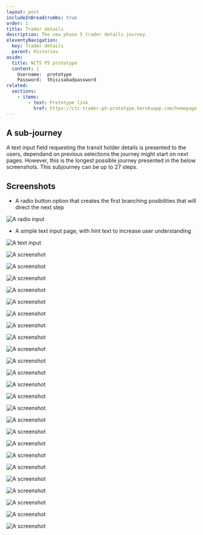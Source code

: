 ```yaml
---
layout: post
includeInBreadcrumbs: true
order: 1
title: Trader details
description: The new phase 5 trader details journey.
eleventyNavigation:
  key: Trader details
  parent: Histories
aside:
  title: NCTS P5 prototype
  content: |
    Username:  prototype
    Password:  thisisabadpassword
related:
  sections:
    - items:
        - text: Prototype link
          href: https://ctc-trader-p5-prototype.herokuapp.com/homepage
---
```


## A sub-journey

A text input field requesting the transit holder details is presented to the users, dependand on previous selections the journey might start on next pages. However, this is the longest possible journey presented in the below screenshots. This subjourney can be up to 27 steps.

## Screenshots

- A radio button option that creates the first branching posibilities that will direct the next step

![A radio input](/assets/trader-details/01-holder-eori.png "The first branching radio input page")
<br>

- A simple text input page, with hint text to increase user understanding

![A text input](/assets/trader-details/02-holder-eori-number.png "The Holder EORI input page")
<br>

![A screenshot](/assets/trader-details/03-holder-name.png "A prototype screenshot")
<br>

![A screenshot](/assets/trader-details/04-holder-address.png "A prototype screenshot")
<br>

![A screenshot](/assets/trader-details/06-error.png "A prototype screenshot")
<br>

![A screenshot](/assets/trader-details/07-contact-name.png "A prototype screenshot")
<br>

![A screenshot](/assets/trader-details/08-contact-number.png "A prototype screenshot")
<br>

![A screenshot](/assets/trader-details/09-representative.png "A prototype screenshot")
<br>

![A screenshot](/assets/trader-details/10-your-eori.png "A prototype screenshot")
<br>

![A screenshot](/assets/trader-details/11-your-name.png "A prototype screenshot")
<br>

![A screenshot](/assets/trader-details/12-your-capacity.png "A prototype screenshot")
<br>

![A screenshot](/assets/trader-details/13-your-number.png "A prototype screenshot")
<br>

![A screenshot](/assets/trader-details/14-reduced-data.png "A prototype screenshot")
<br>

![A screenshot](/assets/trader-details/15-consignor-eori.png "A prototype screenshot")
<br>

![A screenshot](/assets/trader-details/16-consignor-eori-number.png "A prototype screenshot")
<br>

![A screenshot](/assets/trader-details/17-consignor-name.png "A prototype screenshot")
<br>

![A screenshot](/assets/trader-details/18-consignor-address.png "A prototype screenshot")
<br>

![A screenshot](/assets/trader-details/19-consignor-contact.png "A prototype screenshot")
<br>

![A screenshot](/assets/trader-details/20-consignor-contact-name.png "A prototype screenshot")
<br>

![A screenshot](/assets/trader-details/21-consignor-contact-number.png "A prototype screenshot")
<br>

![A screenshot](/assets/trader-details/22-more-consignees.png "A prototype screenshot")
<br>

![A screenshot](/assets/trader-details/23-consignee-eori-known.png "A prototype screenshot")
<br>

![A screenshot](/assets/trader-details/24-consignee-eori.png "A prototype screenshot")
<br>

![A screenshot](/assets/trader-details/25-consignee-name.png "A prototype screenshot")
<br>

![A screenshot](/assets/trader-details/26-consignee-address.png "A prototype screenshot")
<br>

![A screenshot](/assets/trader-details/27-cya.png "A prototype screenshot")
<br>
